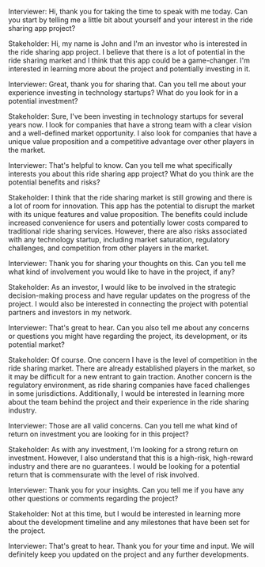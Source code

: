 Interviewer: Hi, thank you for taking the time to speak with me today. Can you start by telling me a little bit about yourself and your interest in the ride sharing app project?

Stakeholder: Hi, my name is John and I'm an investor who is interested in the ride sharing app project. I believe that there is a lot of potential in the ride sharing market and I think that this app could be a game-changer. I'm interested in learning more about the project and potentially investing in it.

Interviewer: Great, thank you for sharing that. Can you tell me about your experience investing in technology startups? What do you look for in a potential investment?

Stakeholder: Sure, I've been investing in technology startups for several years now. I look for companies that have a strong team with a clear vision and a well-defined market opportunity. I also look for companies that have a unique value proposition and a competitive advantage over other players in the market.

Interviewer: That's helpful to know. Can you tell me what specifically interests you about this ride sharing app project? What do you think are the potential benefits and risks?

Stakeholder: I think that the ride sharing market is still growing and there is a lot of room for innovation. This app has the potential to disrupt the market with its unique features and value proposition. The benefits could include increased convenience for users and potentially lower costs compared to traditional ride sharing services. However, there are also risks associated with any technology startup, including market saturation, regulatory challenges, and competition from other players in the market.

Interviewer: Thank you for sharing your thoughts on this. Can you tell me what kind of involvement you would like to have in the project, if any?

Stakeholder: As an investor, I would like to be involved in the strategic decision-making process and have regular updates on the progress of the project. I would also be interested in connecting the project with potential partners and investors in my network.

Interviewer: That's great to hear. Can you also tell me about any concerns or questions you might have regarding the project, its development, or its potential market?

Stakeholder: Of course. One concern I have is the level of competition in the ride sharing market. There are already established players in the market, so it may be difficult for a new entrant to gain traction. Another concern is the regulatory environment, as ride sharing companies have faced challenges in some jurisdictions. Additionally, I would be interested in learning more about the team behind the project and their experience in the ride sharing industry.

Interviewer: Those are all valid concerns. Can you tell me what kind of return on investment you are looking for in this project?

Stakeholder: As with any investment, I'm looking for a strong return on investment. However, I also understand that this is a high-risk, high-reward industry and there are no guarantees. I would be looking for a potential return that is commensurate with the level of risk involved.

Interviewer: Thank you for your insights. Can you tell me if you have any other questions or comments regarding the project?

Stakeholder: Not at this time, but I would be interested in learning more about the development timeline and any milestones that have been set for the project.

Interviewer: That's great to hear. Thank you for your time and input. We will definitely keep you updated on the project and any further developments.